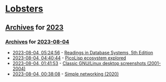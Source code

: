 # [Lobsters](../../../README.md)

## [Archives](../../index.md) for [2023](../index.md)

### [Archives](../../index.md) for [2023-08-04](index.md)

* [2023-08-04, 05:24:56](https://lobste.rs/s/erfhyu/readings_database_systems_5th_edition) - [Readings in Database Systems, 5th Edition](http://www.redbook.io/index.html)
* [2023-08-04, 04:40:44](https://lobste.rs/s/0xdso1/picolisp_ecosystem_explored) - [PicoLisp ecosystem explored](https://picolisp-explored.com/)
* [2023-08-04, 01:41:53](https://lobste.rs/s/t1rslj/classic_gnu_linux_desktop_screenshots) - [Classic GNU/Linux desktop screenshots (2001-2004)](http://www.danielsoft.cz/galerie/index.html)
* [2023-08-04, 00:38:08](https://lobste.rs/s/tfy4cy/simple_networking_2020) - [Simple networking (2020)](https://insanity.industries/post/simple-networking/)
